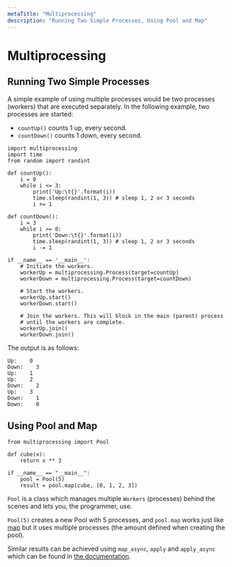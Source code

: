 ```yaml
---
metaTitle: "Multiprocessing"
description: "Running Two Simple Processes, Using Pool and Map"
---
```


# Multiprocessing




## Running Two Simple Processes


A simple example of using multiple processes would be two processes (workers) that are executed separately. In the following example, two processes are started:

- `countUp()` counts 1 up, every second.
- `countDown()` counts 1 down, every second.

```
import multiprocessing
import time
from random import randint

def countUp():
    i = 0
    while i <= 3:
        print('Up:\t{}'.format(i))
        time.sleep(randint(1, 3)) # sleep 1, 2 or 3 seconds
        i += 1

def countDown():
    i = 3
    while i >= 0:
        print('Down:\t{}'.format(i))
        time.sleep(randint(1, 3)) # sleep 1, 2 or 3 seconds
        i -= 1

if __name__ == '__main__':
    # Initiate the workers.
    workerUp = multiprocessing.Process(target=countUp)
    workerDown = multiprocessing.Process(target=countDown)
    
    # Start the workers.
    workerUp.start()
    workerDown.start()

    # Join the workers. This will block in the main (parent) process
    # until the workers are complete.
    workerUp.join()
    workerDown.join()

```

The output is as follows:

```
Up:    0
Down:    3
Up:    1
Up:    2
Down:    2
Up:    3
Down:    1
Down:    0

```



## Using Pool and Map


```
from multiprocessing import Pool

def cube(x):
    return x ** 3

if __name__ == "__main__":
    pool = Pool(5)
    result = pool.map(cube, [0, 1, 2, 3])

```

`Pool` is a class which manages multiple `Workers` (processes) behind the scenes and lets you, the programmer, use.

`Pool(5)` creates a new Pool with 5 processes, and `pool.map` works just like [map](https://docs.python.org/2/library/functions.html#map) but it uses multiple processes (the amount defined when creating the pool).

Similar results can be achieved using `map_async`, `apply` and `apply_async` which can be found in [the documentation](https://docs.python.org/2/library/multiprocessing.html).


